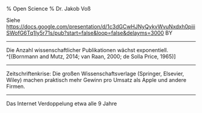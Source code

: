 % Open Science
% Dr. Jakob Voß

Siehe
<https://docs.google.com/presentation/d/1c3dGCwHJNyQykvWvuNxdxh0piiiSWofG6Tq1Iy5r71s/pub?start=false&loop=false&delayms=3000>
BY

---

Die Anzahl wissenschaftlicher Publikationen wächst exponentiell.
^[(Bornmann and Mutz, 2014; van Raan, 2000; de Solla Price, 1965)]

---

Zeitschriftenkrise: Die großen Wissenschaftsverlage (Springer, Elsevier, Wiley)
machen praktisch mehr Gewinn pro Umsatz als Apple und andere Firmen.

---

Das Internet 
Verdoppelung etwa alle 9 Jahre
